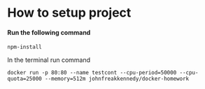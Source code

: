# How to setup project
#### Run the following command 
```
npm-install
```
In the terminal run command
```
docker run -p 80:80 --name testcont --cpu-period=50000 --cpu-quota=25000 --memory=512m johnfreakkennedy/docker-homework
```
